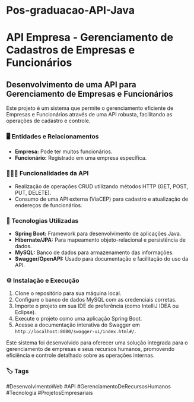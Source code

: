 # Pos-graduacao-API-Java
<body>
    <h1>API Empresa - Gerenciamento de Cadastros de Empresas e Funcionários</h1>
    <h2>Desenvolvimento de uma API para Gerenciamento de Empresas e Funcionários</h2>
    <p>Este projeto é um sistema que permite o gerenciamento eficiente de Empresas e Funcionários através de uma API robusta, facilitando as operações de cadastro e controle.</p>
    
  <h3>🖥️ Entidades e Relacionamentos</h3>
    <ul>
        <li><b>Empresa:</b> Pode ter muitos funcionários.</li>
        <li><b>Funcionário:</b> Registrado em uma empresa específica.</li>
    </ul>
    
  <h3>👨🏾‍💻 Funcionalidades da API</h3>
    <ul>
        <li>Realização de operações CRUD utilizando métodos HTTP (GET, POST, PUT, DELETE).</li>
        <li>Consumo de uma API externa (ViaCEP) para cadastro e atualização de endereços de funcionários.</li>
    </ul>
    
  <h3>🔧 Tecnologias Utilizadas</h3>
    <ul>
        <li><b>Spring Boot:</b> Framework para desenvolvimento de aplicações Java.</li>
        <li><b>Hibernate/JPA:</b> Para mapeamento objeto-relacional e persistência de dados.</li>
        <li><b>MySQL:</b> Banco de dados para armazenamento das informações.</li>
        <li><b>Swagger/OpenAPI:</b> Usado para documentação e facilitação do uso da API.</li>
    </ul>
    
  <h3>⚙️ Instalação e Execução</h3>
    <ol>
        <li>Clone o repositório para sua máquina local.</li>
        <li>Configure o banco de dados MySQL com as credenciais corretas.</li>
        <li>Importe o projeto em sua IDE de preferência (como IntelliJ IDEA ou Eclipse).</li>
        <li>Execute o projeto como uma aplicação Spring Boot.</li>
        <li>Acesse a documentação interativa do Swagger em <code>http://localhost:8080/swagger-ui/index.html#/</code>.</li>
    </ol>
    
  <p>Este sistema foi desenvolvido para oferecer uma solução integrada para o gerenciamento de empresas e seus recursos humanos, promovendo eficiência e controle detalhado sobre as operações internas.</p>
    
  <h3>🏷️ Tags</h3>
    <p>#DesenvolvimentoWeb #API #GerenciamentoDeRecursosHumanos #Tecnologia #ProjetosEmpresariais</p>
</body>
</html>
